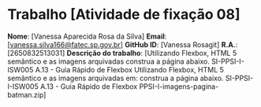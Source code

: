 # Trabalho [Atividade de fixação 08]
**Nome**: [Vanessa Aparecida Rosa da Silva]
**Email**: [vanessa.silva166@fatec.sp.gov.br]
**GitHub ID**: [Vanessa Rosagit]
**R.A.**: [2650832513031]
**Descrição do trabalho**:
[Utilizando Flexbox, HTML 5 semântico e as imagens arquivadas
construa a página abaixo.
SI-PPSI-I-ISW005 A.13 - Guia Rápido de Flexbox
Utilizando Flexbox, HTML 5 semântico e as imagens arquivadas em:
construa a página abaixo.
SI-PPSI-I-ISW005 A.13 - Guia Rápido de Flexbox
PPSI-I-imagens-pagina-batman.zip]